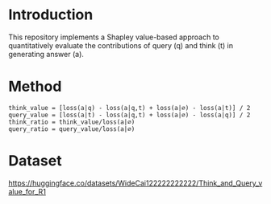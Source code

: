 # Introduction
This repository implements a Shapley value-based approach to quantitatively evaluate the contributions of query (q) and think (t) in generating answer (a). 

# Method

```
think_value = [loss(a|q) - loss(a|q,t) + loss(a|∅) - loss(a|t)] / 2
query_value = [loss(a|t) - loss(a|q,t) + loss(a|∅) - loss(a|q)] / 2
think_ratio = think_value/loss(a|∅)
query_ratio = query_value/loss(a|∅)
```

# Dataset

https://huggingface.co/datasets/WideCai122222222222/Think_and_Query_value_for_R1

